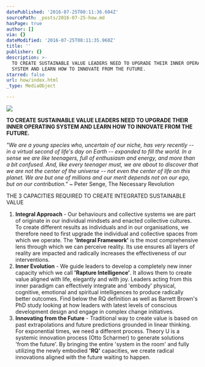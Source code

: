 ```yaml
---
datePublished: '2016-07-25T08:11:36.604Z'
sourcePath: _posts/2016-07-25-how.md
hasPage: true
author: []
via: {}
dateModified: '2016-07-25T08:11:35.960Z'
title: ''
publisher: {}
description: >-
  TO CREATE SUSTAINABLE VALUE LEADERS NEED TO UPGRADE THEIR INNER OPERATING
  SYSTEM AND LEARN HOW TO INNOVATE FROM THE FUTURE.
starred: false
url: how/index.html
_type: MediaObject

---
```

![](https://the-grid-user-content.s3-us-west-2.amazonaws.com/9f0488db-7524-4ed8-9809-abb8eebb524b.jpg)

**TO CREATE SUSTAINABLE VALUE LEADERS NEED TO UPGRADE THEIR INNER OPERATING SYSTEM AND LEARN HOW TO INNOVATE FROM THE FUTURE.**

_"We are a young species who, uncertain of our niche, has very recently -- in a virtual second of life's day on Earth -- expanded to fill the world. In a sense we are like teenagers, full of enthusiasm and energy, and more than a bit confused. And, like every teenager must, we are about to discover that we are not the center of the universe -- not even the center of life on this planet. We are but one of millions and our merit depends not on our ego, but on our contribution."_ ~ Peter Senge, The Necessary Revolution

THE 3 CAPACITIES REQUIRED TO CREATE INTEGRATED SUSTAINABLE VALUE

1. **Integral Approach** - Our behaviours and collective systems we are part of originate in our individual mindsets and enacted collective cultures. To create different results as individuals and in our organisations, we therefore need to first upgrade the individual and collective spaces from which we operate. The **'Integral Framework'** is the most comprehensive lens through which we can perceive reality. Its use ensures all layers of reality are impacted and radically increases the effectiveness of our interventions.
2. **Inner Evolution** - We guide leaders to develop a completely new inner capacity which we call **'Rapture Intelligence'**. It allows them to create value aligned with life, elegantly and with joy. Leaders acting from this inner paradigm can effectively integrate and 'embody' physical, cognitive, emotional and spiritual intelligences to produce radically better outcomes. Find below the RQ definition as well as Barrett Brown's PhD study looking at how leaders with latest levels of conscious development design and engage in complex change initiatives.
3. **Innovating from the Future** - Traditional way to create value is based on past extrapolations and future predictions grounded in linear thinking. For exponential times, we need a different process. Theory U is a systemic innovation process (Otto Scharmer) to generate solutions 'from the future'. By bringing the entire 'system in the room' and fully utilizing the newly embodied **'RQ'** capacities, we create radical innovations aligned with the future waiting to happen.
